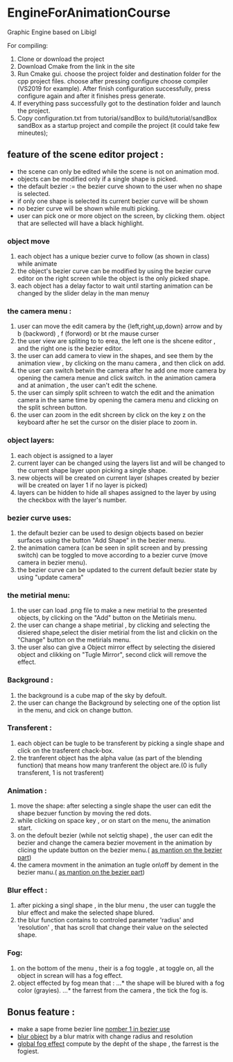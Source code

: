 # EngineForAnimationCourse
Graphic Engine based on Libigl

For compiling:
1. Clone or download the project
2. Download Cmake from the link in the site
3. Run Cmake gui. choose the project folder and destination folder for the cpp project files. choose after pressing configure choose compiler (VS2019 for example). After finish configuration successfully, press configure again and after it finishes press generate. 
4. If everything pass successfully got to the destination folder and launch the project. 
5. Copy configuration.txt from tutorial/sandBox to build/tutorial/sandBox sandBox as a startup project and compile the project (it could take few mineutes);   


## feature of the scene editor project :

* the scene can only be edited while the scene is not on animation mod.
* objects can be modified only if a single shape is picked.
* the default bezier := the bezier curve shown to the user when no shape is selected.
* if only one shape is selected its current bezier curve will be shown
* no bezier curve will be shown while multi picking.
* user can pick one or more object on the screen, by clicking them. object that are sellected will have a black highlight. 


### object move
1. each object has a unique bezier curve to follow (as shown in class) while animate 
2. the object's bezier curve can be modified by using the bezier curve editor on the right screen while the object is the only picked shape.
3. each object has a delay factor to wait until starting animation can be changed by the slider delay in the man menuץ



### the camera menu :
1. user can move the edit camera by the {left,right,up,down} arrow and by b (backword) , f (forword) or bt rhe mause curser 
2. the user view are spliting to to erea, the left one is the shcene editor , and the right one is the bezier editor.
3. the user can add camera to view in the shapes, and see them by the animation view , by clicking on the manu camera , and then click on add.
3. the user can switch betwin the camera after he add one more camera by opening the camera menue and click switch. in the animation camera and at animation , the user can't edit the schene.
4. the user can simply split schreen to watch the edit and the animation camera  in the same time by opening the camera menu and clicking on the split schreen button.
5. the user can zoom in the edit shcreen by click on the key z on the keyboard after he set the cursor on the disier place to zoom in.

### object layers:
1. each object is assigned to a layer
2. current layer can be changed using the layers list and will be changed to the current shape layer upon picking a single shape.
3. new objects will be created on current layer (shapes created by bezier will be created on layer 1 if no layer is picked)
4. layers can be hidden to hide all shapes assigned to the layer by using the checkbox with the layer's number.

### bezier curve uses:
1. the default bezier can be used to design objects based on bezier surfaces using the button "Add Shape" in the bezier menu.
2. the animation camera (can be seen in split screen and by pressing switch) can be toggled to move according to a bezier curve (move camera in bezier menu).
3. the bezier curve can be updated to the current default bezier state by using "update camera"


### the metirial menu:
1. the user can load .png file to make a new metirial to the presented objects, by clicking on the "Add" button on the Metirials menu.
2. the user can change a shape metirial , by clicking and selecting the disiered shape,select the disier metirial from the list and clickin on the "Change" button on the metirials menu.
3. the user also can give a Object mirror effect by selecting the disiered object and clikking on "Tugle Mirror", second click will remove the effect.

### Background :
1. the background is a cube map of the sky by defoult.
2. the user can change the Background by selecting one of the option list in the menu, and cick on change button.

### Transferent :
1. each object can be tugle to be transferent by picking a single shape and click on the trasferent chack-box.
2. the tranferent object has the alpha value (as part of the blending function) that means how many tranferent the object are.(0 is fully transferent, 1 is not trasferent)

### Animation :
1. move the shape: after selecting a single shape the user can edit the shape bezuer function by moving the red dots.
2. while clicking on space key , or on start on the menu, the animation start.
3. on the defoult bezier (while not selctig shape) , the user can edit the bezier and change the camera bezier movement in the animation by clicing the update button on the bezier menu.( [as mantion on the bezier part])
4. the camera movment in the animation an tugle on\off by dement in the bezier manu.( [as mantion on the bezier part])

### Blur effect :
1. after picking a singl shape , in the blur menu , the user can tuggle the blur effect and make the selected shape blured.
2. the blur function contains to controled parameter 'radius' and 'resolution' , that has scroll that change their value on the selected shape.

### Fog:
1. on the bottom of the menu , their is a fog toggle , at toggle on, all the object in screan will has a fog effect.
2. object effected by fog mean that : 
...* the shape will be blured with a fog color (grayies). 
...* the farrest from the camera , the tick the fog is.

## Bonus feature : 
* make a sape frome bezier line [nomber 1 in bezier use]
* [blur object] by a blur matrix with change radius and resolution 
* [global fog effect] compute by the depht of the shape , the farrest is the fogiest. 


[global fog effect]:#fog

[blur object]:#blur-effect-

[nomber 1 in bezier use]:#bezier-curve-uses

[as mantion on the bezier part]:#bezier-curve-uses
